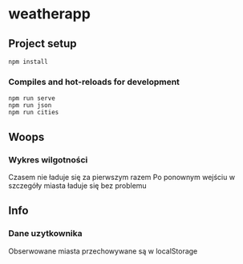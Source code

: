 # weatherapp

## Project setup
```
npm install
```

### Compiles and hot-reloads for development
```
npm run serve
npm run json
npm run cities
```

## Woops

### Wykres wilgotności

Czasem nie ładuje się za pierwszym razem
Po ponownym wejściu w szczegóły miasta ładuje się bez problemu

## Info

### Dane uzytkownika

Obserwowane miasta przechowywane są w localStorage